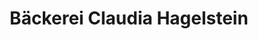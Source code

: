 ---
title: "Bäckerei Claudia Hagelstein"
url: /bonn/baeckerei-claudia-hagelstein/
shop: Bäckerei
---
